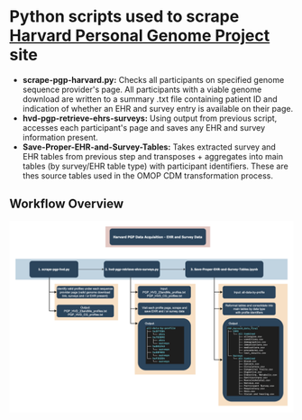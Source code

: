 # Python scripts used to scrape [Harvard Personal Genome Project](https://pgp.med.harvard.edu) site
- **scrape-pgp-harvard.py:** Checks all participants on specified genome sequence provider's page. All participants with a viable genome download are written to a summary .txt file containing patient ID and indication of whether an EHR and survey entry is available on their page.
- **hvd-pgp-retrieve-ehrs-surveys:** Using output from previous script, accesses each participant's page and saves any EHR and survey information present.
- **Save-Proper-EHR-and-Survey-Tables:** Takes extracted survey and EHR tables from previous step and transposes + aggregates into main tables (by survey/EHR table type) with participant identifiers. These are thes source tables used in the OMOP CDM transformation process.

## Workflow Overview
<img src="https://github.com/JamWithBread/Masters-Thesis-VU-Hyve/blob/main/Images%3AIllustrations/Schematics/EHR%20Data%20Acquisition.png" />

